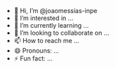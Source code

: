 - 👋 Hi, I’m @joaomessias-inpe
- 👀 I’m interested in ...
- 🌱 I’m currently learning ...
- 💞️ I’m looking to collaborate on ...
- 📫 How to reach me ...
- 😄 Pronouns: ...
- ⚡ Fun fact: ...

<!---
joaomessias-inpe/joaomessias-inpe is a ✨ special ✨ repository because its `README.md` (this file) appears on your GitHub profile.
You can click the Preview link to take a look at your changes.
--->
